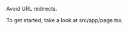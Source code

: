 

<meta name="description" content="Firebase Studio is a NextJS starter kit that helps you build web applications quickly and efficiently.">

Avoid URL redirects.



To get started, take a look at src/app/page.tsx.
